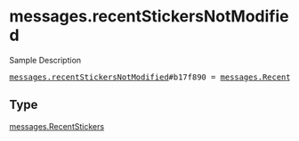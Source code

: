 # messages.recentStickersNotModified

Sample Description

<pre>
<a href="../constructor/messages.recentStickersNotModified.md">messages.recentStickersNotModified</a>#b17f890 = <a href="../type/messages.RecentStickers.md">messages.RecentStickers</a>;</pre>

## Type

<a href="../type/messages.RecentStickers.md">messages.RecentStickers</a>
